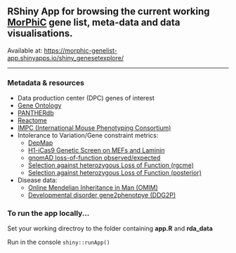 ## RShiny App for browsing the current working [MorPhiC](https://morphic.bio/) gene list, meta-data and data visualisations.

Available at: https://morphic-genelist-app.shinyapps.io/shiny_genesetexplore/

---

### Metadata & resources
- Data production center (DPC) genes of interest 
- [Gene Ontology](http://geneontology.org/)
- [PANTHERdb](https://www.pantherdb.org/)
- [Reactome](https://reactome.org/)
- [IMPC (International Mouse Phenotyping Consortium)](https://www.mousephenotype.org/)
- Intolerance to Variation/Gene constraint metrics:
  - [DepMap](https://depmap.org/portal/)
  - [H1-iCas9 Genetic Screen on MEFs and Laminin](https://www.sciencedirect.com/science/article/pii/S2211124719302128)
  - [gnomAD loss-of-function observed/expected]()
  - [Selection against heterozygous Loss of Function (rgcme)](https://pubmed.ncbi.nlm.nih.gov/37214792/)
  - [Selection against heterozygous Loss of Function (posterior)](https://www.biorxiv.org/content/10.1101/2023.05.19.541520v1)
- Disease data:
  - [Online Mendelian Inheritance in Man (OMIM)](https://www.omim.org/)
  - [Developmental disorder gene2phenotpye (DDG2P)](https://www.ebi.ac.uk/gene2phenotype)

### To run the app locally...
Set your working directroy to the folder containing **app.R** and **rda_data**

Run in the console `shiny::runApp()`
